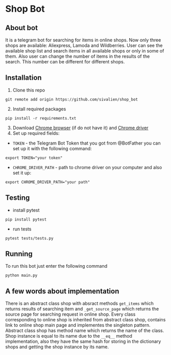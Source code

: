 # Shop Bot  
  
## About bot  
It is a telegram bot for searching for items in online shops. Now only three shops are available: Aliexpress, Lamoda and Wildberries. User can see the available shop list and search items in all available shops or only in some of them. Also user can change the number of items in the results of the search. This number can be different for different shops.  
  
## Installation  
1. Clone this repo
```
git remote add origin https://github.com/sivalien/shop_bot
```
2. Install required packages
```
pip install -r requirements.txt
```
3. Download [Chrome browser](https://www.google.com/intl/ru/chrome/) (if do not have it) and [Chrome driver](https://sites.google.com/chromium.org/driver/)
4. Set up required fields:
- `TOKEN` - the Telegram Bot Token that you got from @BotFather you can set up it with the following command:
```
export TOKEN="your token"
```
- `CHROME_DRIVER_PATH` - path to chrome driver on your computer and also set it up:  
```
export CHROME_DRIVER_PATH="your path"
```
  
## Testing  
- install pytest  
```
pip install pytest
```
- run tests    
```
pytest tests/tests.py
```  
  
## Running  
To run this bot just enter the following command  
```
python main.py
```
  
## A few words about implementation  
There is an abstract class shop with absract methods `get_items` which returns results of searching item and `_get_source_page` which returns the source page for searching request in online shop. Every class corresponding to online shop is inherited from abstract class shop, contains link to online shop main page and implementes the singleton pattern. Abstract class shop has method name which returns the name of the class. Shop instance is equal to its name due to the `__eq__` method implementation, also they have the same hash for storing in the dictionary shops and getting the shop instance by its name.
